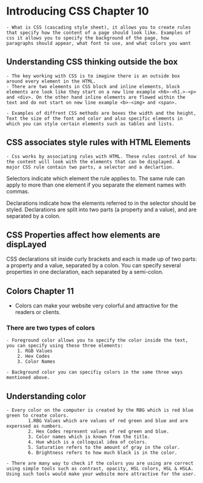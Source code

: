 # Introducing CSS Chapter 10 
 
    - What is CSS (cascading style sheet), it allows you to create rules that specify how the content of a page should look like. Examples of css it allows you to specify the background of the page, how paragraphs should appear, what font to use, and what colors you want 


## Understanding CSS thinking outside the box 
    - The key working with CSS is to imagine there is an outside box around every element in the HTML.
    - There are two elements in CSS block and inline elements, block elements are look like they start on a new line example <h6>-<h1.>-<p> and <div>. On the other hand inline elements are flowed within the text and do not start on new line example <b>-<img> and <span>. 

    - Examples of diffrent CSS methods are boxes the width and the height, Text the size of the font and color and also specific elements in which you can style certain elements such as tables and lists. 

## CSS associates style rules with HTML Elements 
    - Css works by associating rules with HTML. These rules control of how the content will look with the elements that can be displayed. A  major CSS rule contain two parts, a selector and a declartion.


Selectors indicate which element the rule applies to. The same rule can apply to more than one element if you separate the element names with commas.

Declarations indicate how
the elements referred to in the selector should be styled. Declarations are split into two parts (a property and a value), and are separated by a colon.

## CSS Properties affect how elements are dispLayed


CSS declarations sit inside curly brackets and each is made up of two parts: a property and a value, separated by a colon. You can specify several properties in one declaration, each separated by a semi-colon.

## Colors Chapter 11

- Colors can make your website very colorful and attractive for the readers or clients. 

### There are two types of colors 
    - Foreground color allows you to specify the color inside the text, you can specify using these three elements:
        1. RGB Values
        2. Hex Codes
        3. Color Names

    - Background color you can specifiy colors in the same three ways mentioned above.

## Understanding color
    - Every color on the computer is created by the RBG which is red blue green to create colors. 
            1.RBG Values which are values of red green and blue and are experssed as numbers.
            2. Hex Codes represent values of red green and blue. 
            3. Color names which is known from the title.
            4. Hue which is a colloquial idea of colors. 
            5. Saturation refers to the amount of gray in the color.
            6. Brightness refers to how much black is in the color. 
    
    - There are many way to check if the colors you are using are correct using simple tools such as contrast, opacity, HSL colors, HSL & HSLA. Using such tools would make your website more attractive for the user. 
